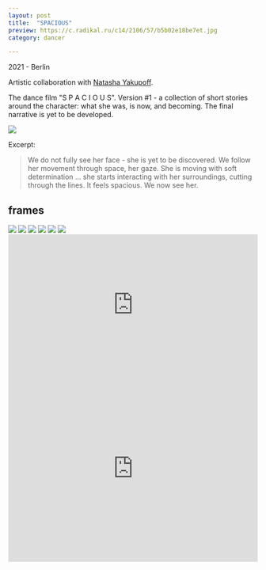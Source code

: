 ```yaml
---
layout: post
title:  "SPACIOUS"
preview: https://c.radikal.ru/c14/2106/57/b5b02e18be7et.jpg
category: dancer

---
```

2021 - Berlin

Artistic collaboration with [Natasha Yakupoff](https://www.instagram.com/natashayakupoff/). 

The dance film "S P A C I O U S". Version #1 - a collection of short stories around the character: what she was, is now, and becoming. The final narrative is yet to be developed.

<img src="https://a.radikal.ru/a39/2106/fd/a71d09776b6b.png">

Excerpt:
<blockquote>
We do not fully see her face - she is yet to be discovered. We follow her movement through space, her gaze. She is moving with soft determination ... she starts interacting with her surroundings, cutting through the lines. It feels spacious. We now see her.
</blockquote>



## frames

<img src="https://c.radikal.ru/c35/2106/3d/1008696abad0t.jpg">
<img src="https://a.radikal.ru/a14/2106/f5/f8e21f482d70t.jpg">

<!-- <img src="https://b.radikal.ru/b10/2106/91/1d3cabd3409et.jpg">
<img src="https://d.radikal.ru/d10/2106/e9/435f209acea5t.jpg"> -->

<!-- <img src="https://a.radikal.ru/a31/2106/8c/f046e928ba75t.jpg">
<img src="https://d.radikal.ru/d15/2106/b2/39d7c2a905bft.jpg"> -->

<img src="https://a.radikal.ru/a18/2106/41/ff1e88e7bb32t.jpg">
<img src="https://d.radikal.ru/d09/2106/e4/6cd9c1755403t.jpg">

<img src="https://a.radikal.ru/a07/2106/2c/a8715066d593t.jpg">
<img src="https://d.radikal.ru/d00/2106/9a/12908bbb4d0ft.jpg">

<br>

<div style="padding:56.25% 0 0 0;position:relative;"><iframe src="https://player.vimeo.com/video/568214733?badge=0&amp;autopause=0&amp;player_id=0&amp;app_id=58479" frameborder="0" allow="autoplay; fullscreen; picture-in-picture" allowfullscreen style="position:absolute;top:0;left:0;width:100%;height:100%;" title="S P A C I O U S {trailer}"></iframe></div><script src="https://player.vimeo.com/api/player.js"></script>

<div style="padding:75% 0 0 0;position:relative;"><iframe src="https://player.vimeo.com/video/568226212?badge=0&amp;autopause=0&amp;player_id=0&amp;app_id=58479" frameborder="0" allow="autoplay; fullscreen; picture-in-picture" allowfullscreen style="position:absolute;top:0;left:0;width:100%;height:100%;" title="{film} S P A C I O U S"></iframe></div><script src="https://player.vimeo.com/api/player.js"></script>